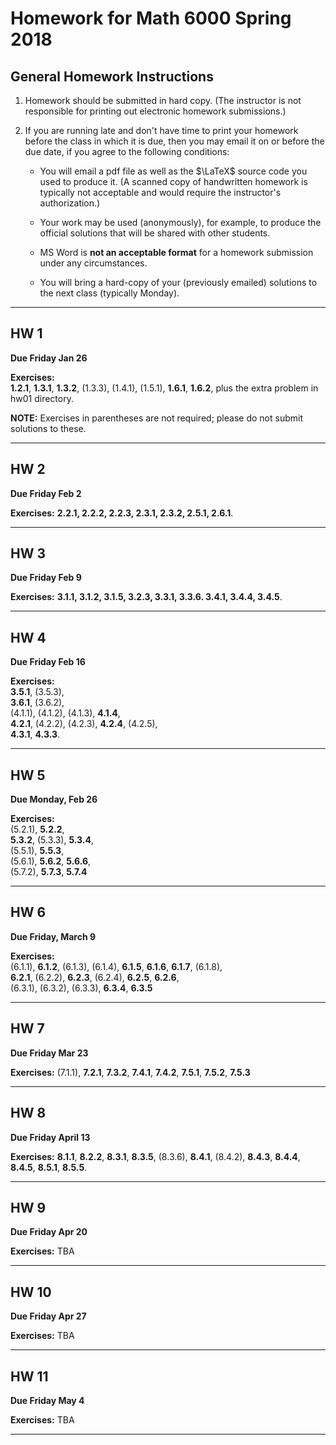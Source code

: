 # Homework for Math 6000 Spring 2018


## General Homework Instructions

1. Homework should be submitted in hard copy. (The instructor is not responsible for printing out electronic homework submissions.)

2. If you are running late and don't have time to print your homework before the class in which it is due, then you may email it on or before the due date, if you agree to the following conditions:

   + You will email a pdf file as well as the $\LaTeX$ source code you used to produce it. (A scanned copy of handwritten homework is typically not acceptable and would require the instructor's authorization.)

   + Your work may be used (anonymously), for example, to produce the official solutions that will be shared with other students.

   + MS Word is **not an acceptable format** for a homework submission under any circumstances.

   + You will bring a hard-copy of your (previously emailed) solutions to the next class (typically Monday).

---------

## HW 1
**Due Friday Jan 26**

**Exercises:**   
**1.2.1**, **1.3.1**, **1.3.2**, (1.3.3), (1.4.1), (1.5.1),  **1.6.1**, **1.6.2**, plus the extra problem in hw01 directory.

**NOTE:** Exercises in parentheses are not required; please do not submit solutions to these.

---

## HW 2
**Due Friday Feb 2**

**Exercises:** **2.2.1, 2.2.2, 2.2.3, 2.3.1, 2.3.2, 2.5.1, 2.6.1**.

---

## HW 3

**Due Friday Feb 9**

**Exercises:** **3.1.1, 3.1.2, 3.1.5, 3.2.3, 3.3.1, 3.3.6. 3.4.1, 3.4.4, 3.4.5**.

---
 

## HW 4

**Due Friday Feb 16**

**Exercises:**   
**3.5.1**, (3.5.3),   
**3.6.1**, (3.6.2),   
(4.1.1), (4.1.2), (4.1.3), **4.1.4**,   
**4.2.1**, (4.2.2), (4.2.3), **4.2.4**, (4.2.5),   
**4.3.1**, **4.3.3**.

---

## HW 5

**Due Monday, Feb 26**

**Exercises:**   
(5.2.1), **5.2.2**,   
**5.3.2**, (5.3.3), **5.3.4**,   
(5.5.1), **5.5.3**,   
(5.6.1), **5.6.2**, **5.6.6**,   
(5.7.2), **5.7.3**, **5.7.4**

---

## HW 6

**Due Friday, March 9**

**Exercises:**  
(6.1.1), **6.1.2**, (6.1.3), (6.1.4), **6.1.5**, **6.1.6**, **6.1.7**, (6.1.8),  
**6.2.1**, (6.2.2), **6.2.3**, (6.2.4), **6.2.5**, **6.2.6**,   
(6.3.1), (6.3.2), (6.3.3), **6.3.4**, **6.3.5**


---

## HW 7

**Due Friday Mar 23**

**Exercises:** (7.1.1), **7.2.1**, **7.3.2**, **7.4.1**, **7.4.2**, **7.5.1**, **7.5.2**, **7.5.3** 

---

## HW 8

**Due Friday April 13**

**Exercises:** **8.1.1**, **8.2.2**, **8.3.1**, **8.3.5**, (8.3.6), **8.4.1**, (8.4.2), **8.4.3**, **8.4.4**, **8.4.5**, **8.5.1**, **8.5.5**.

---

## HW 9

**Due Friday Apr 20**

**Exercises:** TBA

---

## HW 10

**Due Friday Apr 27**

**Exercises:** TBA

---

## HW 11

**Due Friday May 4**

**Exercises:** TBA

---
